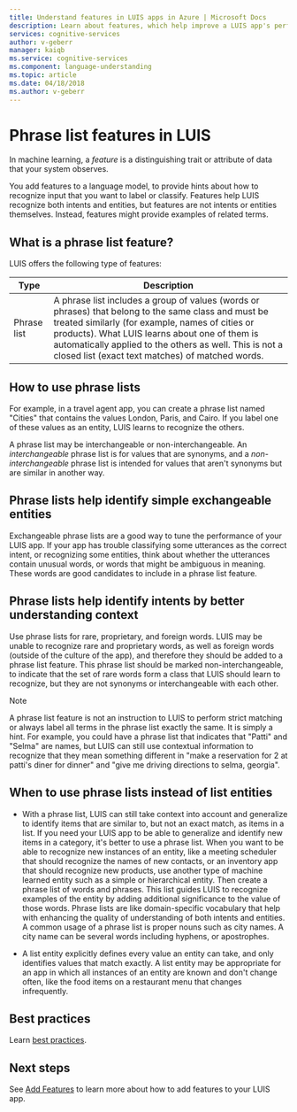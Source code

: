 ```yaml
---
title: Understand features in LUIS apps in Azure | Microsoft Docs
description: Learn about features, which help improve a LUIS app's performance. Features include phrase lists and patterns for recognizing regular expressions.
services: cognitive-services
author: v-geberr
manager: kaiqb
ms.service: cognitive-services
ms.component: language-understanding
ms.topic: article
ms.date: 04/18/2018
ms.author: v-geberr
---
```

# Phrase list features in LUIS

In machine learning, a *feature* is a distinguishing trait or attribute of data that your system observes. 

You add features to a language model, to provide hints about how to recognize input that you want to label or classify. Features help LUIS recognize both intents and entities, but features are not intents or entities themselves. Instead, features might provide examples of related terms.  

## What is a phrase list feature?

LUIS offers the following type of features:


| Type          | Description           |
| ------------- |-----------------------|
| Phrase list      | A phrase list includes a group of values (words or phrases) that belong to the same class and must be treated similarly (for example, names of cities or products). What LUIS learns about one of them is automatically applied to the others as well. This is not a closed list (exact text matches) of matched words.|


## How to use phrase lists
For example, in a travel agent app, you can create a phrase list named "Cities" that contains the values London, Paris, and Cairo. If you label one of these values as an entity, LUIS learns to recognize the others. 

A phrase list may be interchangeable or non-interchangeable. An *interchangeable* phrase list is for values that are synonyms, and a *non-interchangeable* phrase list is intended for values that aren't synonyms but are similar in another way. 

## Phrase lists help identify simple exchangeable entities
Exchangeable phrase lists are a good way to tune the performance of your LUIS app. If your app has trouble classifying some utterances as the correct intent, or recognizing some entities, think about whether the utterances contain unusual words, or words that might be ambiguous in meaning. These words are good candidates to include in a phrase list feature.

## Phrase lists help identify intents by better understanding context
Use phrase lists for rare, proprietary, and foreign words. LUIS may be unable to recognize rare and proprietary words, as well as foreign words (outside of the culture of the app), and therefore they should be added to a phrase list feature. This phrase list should be marked non-interchangeable, to indicate that the set of rare words form a class that LUIS should learn to recognize, but they are not synonyms or interchangeable with each other.

> [!NOTE] 
> A phrase list feature is not an instruction to LUIS to perform strict matching or always label all terms in the phrase list exactly the same. It is simply a hint. For example, you could have a phrase list that indicates that "Patti" and "Selma" are names, but LUIS can still use contextual information to recognize that they mean something different in "make a reservation for 2 at patti's diner for dinner" and "give me driving directions to selma, georgia". 

## When to use phrase lists instead of list entities

 * With a phrase list, LUIS can still take context into account and generalize to identify items that are similar to, but not an exact match, as items in a list. If you need your LUIS app to be able to generalize and identify new items in a category, it's better to use a phrase list. When you want to be able to recognize new instances of an entity, like a meeting scheduler that should recognize the names of new contacts, or an inventory app that should recognize new products, use another type of machine learned entity such as a simple or hierarchical entity. Then create a phrase list of words and phrases. This list guides LUIS to recognize examples of the entity by adding additional significance to the value of those words. Phrase lists are like domain-specific vocabulary that help with enhancing the quality of understanding of both intents and entities. A common usage of a phrase list is proper nouns such as city names. A city name can be several words including hyphens, or apostrophes.
 
* A list entity explicitly defines every value an entity can take, and only identifies values that match exactly. A list entity may be appropriate for an app in which all instances of an entity are known and don't change often, like the food items on a restaurant menu that changes infrequently. 

## Best practices
Learn [best practices](luis-concept-best-practices.md).

## Next steps

See [Add Features](Add-Features.md) to learn more about how to add features to your LUIS app.